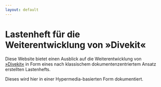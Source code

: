 ```yaml
---
layout: default
---
```


<h1>Lastenheft für die Weiterentwicklung von »Divekit«</h1>

Diese Website bietet einen Ausblick auf die Weiterentwicklung 
von [»Divekit«](https://www.archi-lab.io/display/public/Divekit) in Form eines nach klassischem dokumentenzentriertem
Ansatz erstellten Lastenhefts. 

Dieses wird hier in einer Hypermedia-basierten Form dokumentiert.  

